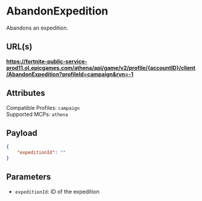 # AbandonExpedition
Abandons an expedition.

## URL(s)
**https://fortnite-public-service-prod11.ol.epicgames.com/athena/api/game/v2/profile/{accountID}/client/AbandonExpedition?profileId=campaign&rvn=-1**

## Attributes
Compatible Profiles: `campaign`  
Supported MCPs: `athena`

## Payload
```json
{
    "expeditionId": ""
}
```

## Parameters
- `expeditionId`: ID of the expedition
